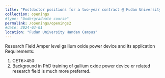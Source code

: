 ```yaml
---
title: "Postdoctor positions for a two-year contract @ Fudan University Handan Campus"
collection: openings
#type: "Undergraduate course"
permalink: /openings/openings2
#date: 2024-03-01
location: "Fudan University Handan Campus"
---
```

Research Field
Amper level gallium oxide power device and its application
Requirements:
1.	CET6>450
2.	Background in PhD training of gallium oxide power device or related research field is much more preferred.

